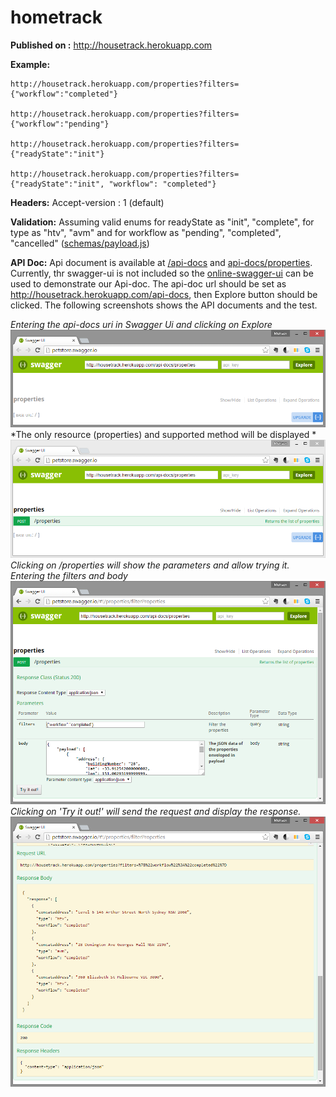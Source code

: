﻿hometrack
=========

**Published on :**
http://housetrack.herokuapp.com

**Example:**

    http://housetrack.herokuapp.com/properties?filters={"workflow":"completed"}
    
    http://housetrack.herokuapp.com/properties?filters={"workflow":"pending"}
    
    http://housetrack.herokuapp.com/properties?filters={"readyState":"init"}
    
    http://housetrack.herokuapp.com/properties?filters={"readyState":"init", "workflow": "completed"}

**Headers:** 
Accept-version : 1 (default)

**Validation:**
Assuming valid enums for readyState as "init", "complete",
for type as "htv", "avm"
and for workflow as "pending", "completed", "cancelled"
([schemas/payload.js](https://github.com/mkokabi/hometrack2/blob/master/schemas/payload.js))

**API Doc:**
Api document is available at [/api-docs](http://housetrack.herokuapp.com/api-docs) and [api-docs/properties](http://housetrack.herokuapp.com/api-docs/properties). 
Currently, thr swagger-ui is not included so the [online-swagger-ui](http://petstore.swagger.io/) can be used to demonstrate our Api-doc. The api-doc url should be set as http://housetrack.herokuapp.com/api-docs, then Explore button should be clicked.
The following screenshots shows the API documents and the test.

*Entering the api-docs uri in Swagger Ui and clicking on Explore*
![step 1](https://github.com/mkokabi/hometrack2/blob/master/images/Capture-HouseTrack-Api-Swagger-001.PNG)
*The only resource (properties) and supported method will be displayed  *
![step 2](https://github.com/mkokabi/hometrack2/blob/master/images/Capture-HouseTrack-Api-Swagger-002.PNG)
*Clicking on /properties will show the parameters and allow trying it. Entering the filters and body*
![step 3](https://github.com/mkokabi/hometrack2/blob/master/images/Capture-HouseTrack-Api-Swagger-003.PNG)
*Clicking on 'Try it out!' will send the request and display the response.*
![step 4](https://github.com/mkokabi/hometrack2/blob/master/images/Capture-HouseTrack-Api-Swagger-004.PNG)
